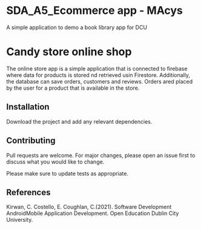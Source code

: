 # SDA_A5_Ecommerce app - MAcys
A simple application to demo a book library app for DCU

# Candy store online shop

The online store app is a simple application that is connected to firebase where data for products is stored nd retrieved usin Firestore. Additionally, the database can save orders, customers and reviews. Orders ared
placed by the user for a product that is available in the store.


## Installation

Download the project and add any relevant dependencies.



## Contributing
Pull requests are welcome. For major changes, please open an issue first to discuss what you would like to change.

Please make sure to update tests as appropriate.

## References

Kirwan, C. Costello, E. Coughlan, C.(2021). Software Development AndroidMobile Application Development. Open Education Dublin City University.

